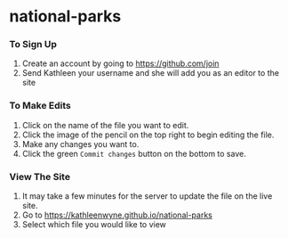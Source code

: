 # national-parks

### To Sign Up
1. Create an account by going to https://github.com/join
2. Send Kathleen your username and she will add you as an editor to the site

### To Make Edits
1. Click on the name of the file you want to edit.
2. Click the image of the pencil on the top right to begin editing the file.
3. Make any changes you want to.
4. Click the green `Commit changes` button on the bottom to save.

### View The Site
1. It may take a few minutes for the server to update the file on the live site.
2. Go to https://kathleenwyne.github.io/national-parks
3. Select which file you would like to view
